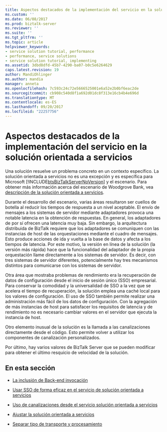 ```yaml
---
title: Aspectos destacados de la implementación del servicio en la solución orientada a servicios | Documentos de Microsoft
ms.custom: ''
ms.date: 06/08/2017
ms.prod: biztalk-server
ms.reviewer: ''
ms.suite: ''
ms.tgt_pltfrm: ''
ms.topic: article
helpviewer_keywords:
- service solution tutorial, performance
- performance, service solutions
- service solution tutorial, implementing
ms.assetid: 3dbd8dfd-45b7-4290-ba07-b0c5e6264629
caps.latest.revision: 19
author: MandiOhlinger
ms.author: mandia
manager: anneta
ms.openlocfilehash: 7c593c24c72e5666525001e6a52e2b0bf6eac2de
ms.sourcegitcommit: cb908c540d8f1a692d01dc8f313e16cb4b4e696d
ms.translationtype: MT
ms.contentlocale: es-ES
ms.lasthandoff: 09/20/2017
ms.locfileid: "22257756"
---
```

# <a name="implementation-highlights-of-the-service-oriented-solution"></a>Aspectos destacados de la implementación del servicio en la solución orientada a servicios
Una solución resuelve un problema concreto en un contexto específico. La solución orientada a servicios no es una excepción y es específica para Microsoft [!INCLUDE[btsBizTalkServerNoVersion](../includes/btsbiztalkservernoversion-md.md)] y el escenario. Para obtener más información acerca del escenario de Woodgrove Bank, vea [descripción de la solución orientada a servicios](../core/understanding-the-service-oriented-solution.md).  
  
 Durante el desarrollo del escenario, varias áreas resultaron ser cuellos de botella al reducir los tiempos de respuesta a un nivel aceptable. El envío de mensajes a los sistemas de servidor mediante adaptadores provoca una notable latencia en la obtención de respuestas. En general, los adaptadores de por sí ofrecen una latencia muy baja. Sin embargo, la arquitectura distribuida de BizTalk requiere que los adaptadores se comuniquen con las instancias de host de las orquestaciones mediante el cuadro de mensajes. Esto produce acciones de ida y vuelta a la base de datos y afecta a los tiempos de latencia. Por este motivo, la versión en línea de la solución (la versión más rápida) hace que la funcionalidad del adaptador de la propia orquestación llame directamente a los sistemas de servidor. Es decir, con tres sistemas de servidor diferentes, potencialmente hay tres mecanismos distintos para comunicarse con los sistemas de servidor.  
  
 Otra área que mostraba problemas de rendimiento era la recuperación de datos de configuración desde el inicio de sesión único (SSO) empresarial. Para conservar la comodidad y la universalidad de SSO a la vez que se acelera el tiempo de recuperación, la solución emplea una caché local para los valores de configuración. El uso de SSO también permite realizar una administración más fácil de los datos de configuración. Con la agregación de más instancias de host para satisfacer los requisitos de latencia y de rendimiento no es necesario cambiar valores en el servidor que ejecuta la instancia de host.  
  
 Otro elemento inusual de la solución es la llamada a las canalizaciones directamente desde el código. Esto permite volver a utilizar los componentes de canalización personalizados.  
  
 Por último, hay varios valores de BizTalk Server que se pueden modificar para obtener el último resquicio de velocidad de la solución.  
  
## <a name="in-this-section"></a>En esta sección  
  
-   [La inclusión de Back-end invocación](../core/inlining-back-end-invocation.md)  
  
-   [Usar SSO de forma eficaz en el servicio de solución orientada a servicios](../core/using-sso-efficiently-in-the-service-oriented-solution.md)  
  
-   [Uso de canalizaciones desde el servicio solución orientada a servicios](../core/using-pipelines-from-the-service-oriented-solution.md)  
  
-   [Ajustar la solución orientada a servicios](../core/tuning-the-service-oriented-solution.md)  
  
-   [Separar tipo de transporte y procesamiento](../core/decoupling-transport-type-and-processing.md)